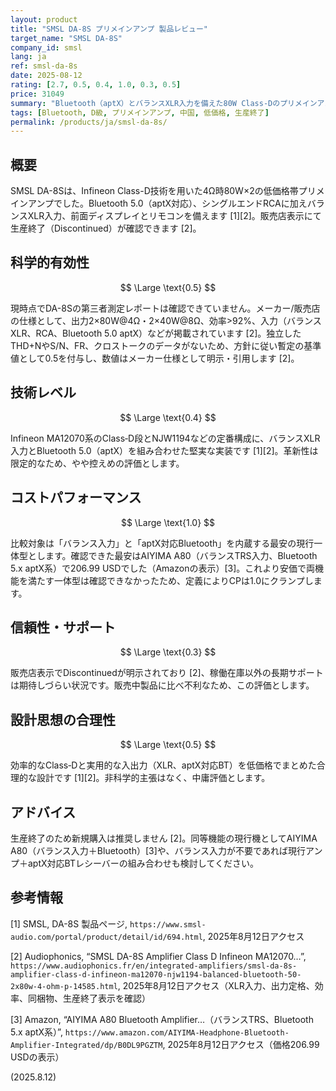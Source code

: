 ```yaml
---
layout: product
title: "SMSL DA-8S プリメインアンプ 製品レビュー"
target_name: "SMSL DA-8S"
company_id: smsl
lang: ja
ref: smsl-da-8s
date: 2025-08-12
rating: [2.7, 0.5, 0.4, 1.0, 0.3, 0.5]
price: 31049
summary: "Bluetooth（aptX）とバランスXLR入力を備えた80W Class-Dのプリメインアンプ（生産終了品）"
tags: [Bluetooth, D級, プリメインアンプ, 中国, 低価格, 生産終了]
permalink: /products/ja/smsl-da-8s/
---
```

## 概要

SMSL DA-8Sは、Infineon Class-D技術を用いた4Ω時80W×2の低価格帯プリメインアンプでした。Bluetooth 5.0（aptX対応）、シングルエンドRCAに加えバランスXLR入力、前面ディスプレイとリモコンを備えます [1][2]。販売店表示にて生産終了（Discontinued）が確認できます [2]。

## 科学的有効性

$$ \Large \text{0.5} $$

現時点でDA-8Sの第三者測定レポートは確認できていません。メーカー/販売店の仕様として、出力2×80W@4Ω・2×40W@8Ω、効率>92%、入力（バランスXLR、RCA、Bluetooth 5.0 aptX）などが掲載されています [2]。独立したTHD+NやS/N、FR、クロストークのデータがないため、方針に従い暫定の基準値として0.5を付与し、数値はメーカー仕様として明示・引用します [2]。

## 技術レベル

$$ \Large \text{0.4} $$

Infineon MA12070系のClass‑D段とNJW1194などの定番構成に、バランスXLR入力とBluetooth 5.0（aptX）を組み合わせた堅実な実装です [1][2]。革新性は限定的なため、やや控えめの評価とします。

## コストパフォーマンス

$$ \Large \text{1.0} $$

比較対象は「バランス入力」と「aptX対応Bluetooth」を内蔵する最安の現行一体型とします。確認できた最安はAIYIMA A80（バランスTRS入力、Bluetooth 5.x aptX系）で206.99 USDでした（Amazonの表示）[3]。これより安価で両機能を満たす一体型は確認できなかったため、定義によりCPは1.0にクランプします。

## 信頼性・サポート

$$ \Large \text{0.3} $$

販売店表示でDiscontinuedが明示されており [2]、稼働在庫以外の長期サポートは期待しづらい状況です。販売中製品に比べ不利なため、この評価とします。

## 設計思想の合理性

$$ \Large \text{0.5} $$

効率的なClass‑Dと実用的な入出力（XLR、aptX対応BT）を低価格でまとめた合理的な設計です [1][2]。非科学的主張はなく、中庸評価とします。

## アドバイス

生産終了のため新規購入は推奨しません [2]。同等機能の現行機としてAIYIMA A80（バランス入力＋Bluetooth）[3]や、バランス入力が不要であれば現行アンプ＋aptX対応BTレシーバーの組み合わせも検討してください。

## 参考情報

[1] SMSL, DA-8S 製品ページ, `https://www.smsl-audio.com/portal/product/detail/id/694.html`, 2025年8月12日アクセス

[2] Audiophonics, “SMSL DA-8S Amplifier Class D Infineon MA12070…”, `https://www.audiophonics.fr/en/integrated-amplifiers/smsl-da-8s-amplifier-class-d-infineon-ma12070-njw1194-balanced-bluetooth-50-2x80w-4-ohm-p-14585.html`, 2025年8月12日アクセス（XLR入力、出力定格、効率、同梱物、生産終了表示を確認）

[3] Amazon, “AIYIMA A80 Bluetooth Amplifier…（バランスTRS、Bluetooth 5.x aptX系）”, `https://www.amazon.com/AIYIMA-Headphone-Bluetooth-Amplifier-Integrated/dp/B0DL9PGZTM`, 2025年8月12日アクセス（価格206.99 USDの表示）

(2025.8.12)
